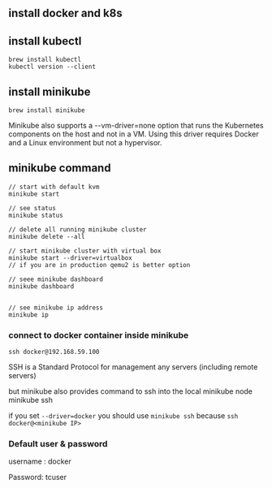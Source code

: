 ## install docker and k8s

## install kubectl

    brew install kubectl
    kubectl version --client

## install minikube

    brew install minikube

Minikube also supports a --vm-driver=none option that runs the Kubernetes components on the host and not in a VM. Using this driver requires Docker and a Linux environment but not a hypervisor.

## minikube command

    // start with default kvm
    minikube start
    
    // see status
    minikube status
    
    // delete all running minikube cluster
    minikube delete --all
    
    // start minikube cluster with virtual box
    minikube start --driver=virtualbox
    // if you are in production qemu2 is better option
    
    // seee minikube dashboard
    minikube dashboard
    
    
    // see minikube ip address
    minikube ip

### connect to docker container inside minikube

```
ssh docker@192.168.59.100
```

SSH is a Standard Protocol for management any servers (including remote servers)

but minikube also provides  command to ssh into the local minikube node minikube ssh

if you set  `--driver=docker` you should use `minikube ssh` because `ssh docker@<minikube IP>`  

### Default user & password

username : docker

Password: tcuser
